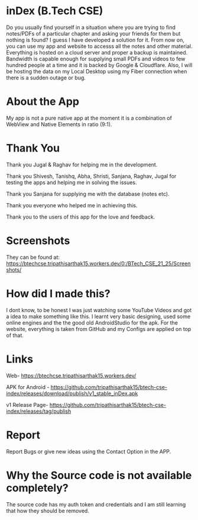 # inDex (B.Tech CSE)
Do you usually find yourself in a situation where you are trying to find notes/PDFs of a particular chapter and asking your friends for them but nothing is found? I guess I have developed a solution for it. From now on, you can use my app and website to accesss all the notes and other material. Everything is hosted on a cloud server and proper a backup is maintained. Bandwidth is capable enough for supplying small PDFs and videos to few hundred people at a time and it is backed by Google & Cloudflare. Also, I will be hosting the data on my Local Desktop using my Fiber connection when there is a sudden outage or bug.

# About the App
My app is not a pure native app at the moment it is a combination of WebView and Native Elements in ratio (9:1).

# Thank You
Thank you Jugal & Raghav for helping me in the development.

Thank you Shivesh, Tanishq, Abha, Shristi, Sanjana, Raghav, Jugal for testing the apps and helping me in solving the issues.

Thank you Sanjana for supplying me with the database (notes etc).

Thank you everyone who helped me in achieving this. 

Thank you to the users of this app for the love and feedback.

# Screenshots

They can be found at: https://btechcse.tripathisarthak15.workers.dev/0:/BTech_CSE_21_25/Screenshots/


# How did I made this?
I dont know, to be honest I was just watching some YouTube Videos and got a idea to make something like this. I learnt very basic designing, used some online engines and the the good old AndroidStudio for the apk. For the website, everything is taken from GitHub and my Configs are applied on top of that. 

# Links

Web- https://btechcse.tripathisarthak15.workers.dev/


APK for Android - https://github.com/tripathisarthak15/btech-cse-index/releases/download/publish/v1_stable_inDex.apk


v1 Release Page- https://github.com/tripathisarthak15/btech-cse-index/releases/tag/publish

# Report
Report Bugs or give new ideas using the Contact Option in the APP.


# Why the Source code is not available completely?

The source code has my auth token and credentials and I am still learning that how they should be removed. 
